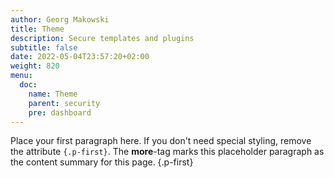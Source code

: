 ```yaml
---
author: Georg Makowski
title: Theme
description: Secure templates and plugins
subtitle: false
date: 2022-05-04T23:57:20+02:00 
weight: 820
menu:
  doc:
    name: Theme
    parent: security
    pre: dashboard
---
```


Place your first paragraph here. If you don't need special styling, remove the attribute `{.p-first}`. The **more**-tag marks this placeholder paragraph as the content summary for this page.
{.p-first} <!--more-->
